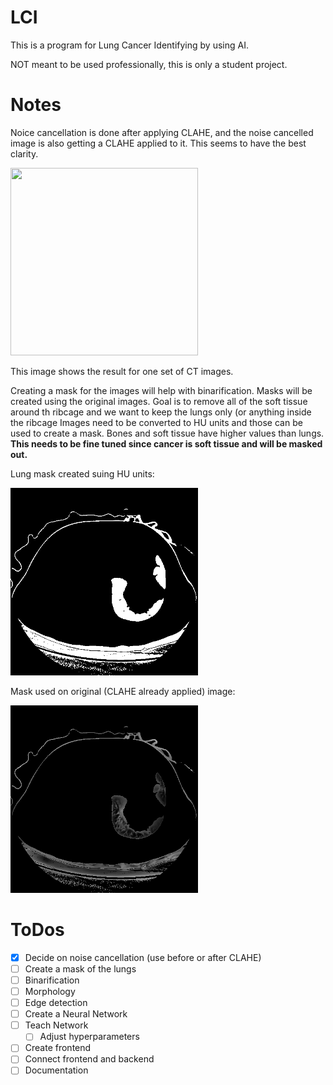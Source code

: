 # LCI
This is a program for Lung Cancer Identifying by using AI.

NOT meant to be used professionally, this is only a student project.

# Notes
Noice cancellation is done after applying CLAHE, and the noise cancelled image is also getting a CLAHE applied to it. This seems to have the best clarity.  

<img src="CDNC.gif" width="300" height="300">

This image shows the result for one set of CT images.   

Creating a mask for the images will help with binarification.
Masks will be created using the original images. Goal is to remove all of the soft tissue around th ribcage and we want to keep the lungs only (or anything inside the ribcage
Images need to be converted to HU units and those can be used to create a mask.
Bones and soft tissue have higher values than lungs. **This needs to be fine tuned since cancer is soft tissue and will be masked out.**

Lung mask created suing HU units:  

<img src="lung_mask.gif" width="300" height="300">  

Mask used on original (CLAHE already applied) image:  

<img src="masked_lung.gif" width="300" height="300">  
  

# ToDos
- [x] Decide on noise cancellation (use before or after CLAHE)
- [ ] Create a mask of the lungs
- [ ] Binarification
- [ ] Morphology
- [ ] Edge detection
- [ ] Create a Neural Network
- [ ] Teach Network
  - [ ] Adjust hyperparameters
- [ ] Create frontend
- [ ] Connect frontend and backend
- [ ] Documentation
